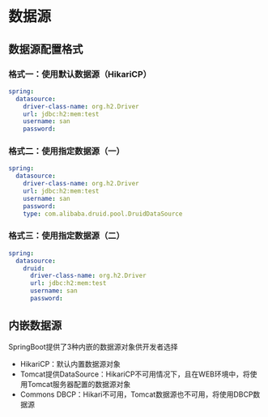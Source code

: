 # 数据源


## 数据源配置格式

### 格式一：使用默认数据源（HikariCP）
```yaml
spring:
  datasource:
    driver-class-name: org.h2.Driver
    url: jdbc:h2:mem:test
    username: san
    password:
```

### 格式二：使用指定数据源（一）
```yaml
spring:
  datasource:
    driver-class-name: org.h2.Driver
    url: jdbc:h2:mem:test
    username: san
    password:
    type: com.alibaba.druid.pool.DruidDataSource
```


### 格式三：使用指定数据源（二）
```yaml
spring:
  datasource:
    druid:
      driver-class-name: org.h2.Driver
      url: jdbc:h2:mem:test
      username: san
      password:
```

## 内嵌数据源

SpringBoot提供了3种内嵌的数据源对象供开发者选择
+ HikariCP：默认内置数据源对象
+ Tomcat提供DataSource：HikariCP不可用情况下，且在WEB环境中，将使用Tomcat服务器配置的数据源对象
+ Commons DBCP：Hikari不可用，Tomcat数据源也不可用，将使用DBCP数据源
